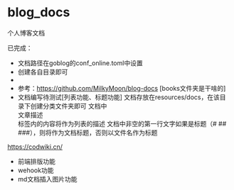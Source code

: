 # blog_docs
个人博客文档

已完成：
* 文档路径在goblog的conf_online.toml中设置
* 创建各自目录即可
*
* 参考：https://github.com/MilkyMoon/blog-docs [books文件夹是干啥的]
* 文档编写待测试[列表功能、标题功能]
文档存放在resources/docs，在该目录下创建分类文件夹即可
文档中<br description/> 文章描述 <br description/>标签内的内容将作为列表的描述
文档中非空的第一行文字如果是标题（# ## ###），则将作为文档标题，否则以文件名作为标题

https://codwiki.cn/

* 前端排版功能
* wehook功能
* md文档插入图片功能
